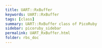 ```yaml
---
title: UART::RxBuffer
keywords: UART::RxBuffer
tags: [class]
summary: UART::RxBuffer class of PicoRuby
sidebar: picoruby_sidebar
permalink: UART_RxBuffer.html
folder: rbs_doc
---
```

